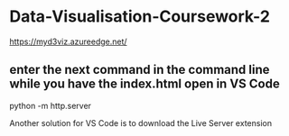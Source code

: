# Data-Visualisation-Coursework-2

https://myd3viz.azureedge.net/

## enter the next command in the command line while you have the index.html open in VS Code
python -m http.server

Another solution for VS Code is to download the Live Server extension